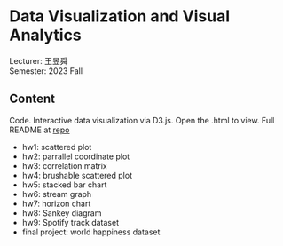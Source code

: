 # Data Visualization and Visual Analytics
Lecturer: 王昱舜\
Semester: 2023 Fall
## Content
Code. Interactive data visualization via D3.js. Open the .html to view. Full README at [repo](https://github.com/stanleyshen2003/Data-Visualization)
- hw1: scattered plot
- hw2: parrallel coordinate plot
- hw3: correlation matrix
- hw4: brushable scattered plot
- hw5: stacked bar chart
- hw6: stream graph
- hw7: horizon chart
- hw8: Sankey diagram
- hw9: Spotify track dataset
- final project: world happiness dataset
